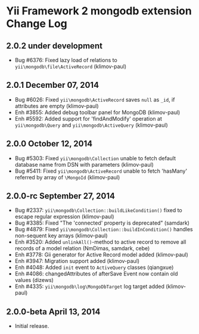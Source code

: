 Yii Framework 2 mongodb extension Change Log
============================================

2.0.2 under development
-----------------------

- Bug #6376: Fixed lazy load of relations to `yii\mongodb\file\ActiveRecord` (klimov-paul)


2.0.1 December 07, 2014
-----------------------

- Bug #6026: Fixed `yii\mongodb\ActiveRecord` saves `null` as `_id`, if attributes are empty (klimov-paul)
- Enh #3855: Added debug toolbar panel for MongoDB (klimov-paul)
- Enh #5592: Added support for 'findAndModify' operation at `yii\mongodb\Query` and `yii\mongodb\ActiveQuery` (klimov-paul)


2.0.0 October 12, 2014
----------------------

- Bug #5303: Fixed `yii\mongodb\Collection` unable to fetch default database name from DSN with parameters (klimov-paul)
- Bug #5411: Fixed `yii\mongodb\ActiveRecord` unable to fetch 'hasMany' referred by array of `\MongoId` (klimov-paul)


2.0.0-rc September 27, 2014
---------------------------

- Bug #2337: `yii\mongodb\Collection::buildLikeCondition()` fixed to escape regular expression (klimov-paul)
- Bug #3385: Fixed "The 'connected' property is deprecated" (samdark)
- Bug #4879: Fixed `yii\mongodb\Collection::buildInCondition()` handles non-sequent key arrays (klimov-paul)
- Enh #3520: Added `unlinkAll()`-method to active record to remove all records of a model relation (NmDimas, samdark, cebe)
- Enh #3778: Gii generator for Active Record model added (klimov-paul)
- Enh #3947: Migration support added (klimov-paul)
- Enh #4048: Added `init` event to `ActiveQuery` classes (qiangxue)
- Enh #4086: changedAttributes of afterSave Event now contain old values (dizews)
- Enh #4335: `yii\mongodb\log\MongoDbTarget` log target added (klimov-paul)


2.0.0-beta April 13, 2014
-------------------------

- Initial release.
